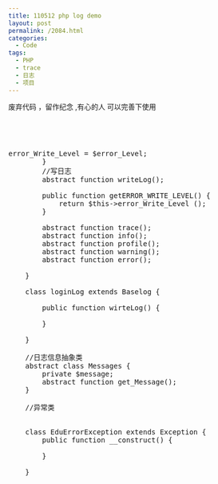 ```yaml
---
title: 110512 php log demo
layout: post
permalink: /2084.html
categories:
  - Code
tags:
  - PHP
  - trace
  - 日志
  - 项目
---
```

废弃代码 ，留作纪念 ,有心的人 可以完善下使用

&nbsp;

&nbsp;

<pre lang="php"><?php
	/**
	配置文件:
	
	   $error_Level=0;
	
	
	0:none:不记录
	1:trace: 它用于在开发中 跟踪程序的执行流程。
	2:info: 这个用于记录普通的信息。
	3:profile: 这个是性能概述（profile）。
	4:warning: 这个用于警告（warning）信息。
	5:error: 这个用于致命错误（fatal error）信息。
	 */
	
	//日志抽象类
	abstract class Baselog {
		private $error_Write_Level = 0;
		
		function __construct() {
			global $error_Level;
			$this->error_Write_Level = $error_Level;
		}
		//写日志
		abstract function writeLog();
		
		public function getERROR_WRITE_LEVEL() {
			return $this->error_Write_Level ();
		}
		
		abstract function trace();
		abstract function info();
		abstract function profile();
		abstract function warning();
		abstract function error();
	
	}
	
	class loginLog extends Baselog {
		
		public function wirteLog() {
		
		}
	
	}
	
	//日志信息抽象类
	abstract class Messages {
		private $message;
		abstract function get_Message();
	}
	
	//异常类
	

	class EduErrorException extends Exception {
		public function __construct() {
		
		}
	
	}
</pre>